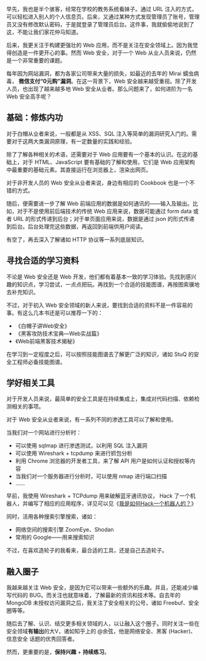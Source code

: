 早先，我也是半个骇客，经常在学校的教务系统看妹子。通过 URL 注入的方式，可以轻松进入别人的个人信息页。后来，又通过某种方式发现管理员了账号，管理员又没有修改默认密码，于是就登录了管理员后台。这件事，我就偷偷地说到了这，不能让我们家花仲马知道。

后来，我更关注于构建更强壮的 Web 应用，而不是关注在安全领域上。因为我觉得创造是一件更开心的事。然而 Web 安全，对于一个 Web 从业人员来说，仍然是一个非常重要的课题。

每年因为网站漏洞，都为各家公司带来大量的损失，如最近的去年的 Mirai 蠕虫病毒， **微信支付“0元购”漏洞**。在这一背景下，Web 安全越来越受重视。除了开发人员，也出现了越来越多地 Web 安全从业者。那么问题来了，如何进阶为一名 Web 安全高手呢？

## 基础：修炼内功

对于白帽从业者来说，一般都是从 XSS、SQL 注入等简单的漏洞研究入门的。需要对于这两大类漏洞原理，有一定数量的实践和经验。

除了了解各种相关的术语，还需要对于 Web 应用要有一个基本的认识。在这的基础上，对于 HTML、JavaScript 要有基础的了解和使用，它们是 Web 应用架构中最重要的基础元素。其直接运行在浏览器上，渲染出网页。

对于非开发人员的 Web 安全从业者来说，身边有相应的 Cookbook 也是一个不错的方式。

随后，便需要进一步了解 Web 前端应用的数据是如何通讯的——输入及输出。比如，对于不是使用前后端技术的传统 Web 应用来说，数据可能通过 form data 或者 URL 的形式传递到后台；对于单页面应用来说，数据是通过 json 的形式传递到后台。后台处理完这些数据，再返回到前端供用户阅读。

有空了，再去深入了解诸如 HTTP 协议等一系列底层知识。

## 寻找合适的学习资料

不论是 Web 安全还是 Web 开发，他们都有着基本一致的学习体验。先找到感兴趣的知识点，学习尝试，一点点把玩。再找到一个合适的技能图谱，再按图索骥地去补充知识。

不过，对于初入 Web 安全领域的新人来说，要找到合适的资料不是一件容易的事。有这么几本书还是可以推荐一下的：

 - 《白帽子讲Web安全》
 - 《黑客攻防技术宝典—Web实战篇》
 - 《Web前端黑客技术揭秘》

在学习到一定程度之后，可以按照技能图谱去了解更广泛的知识，诸如 StuQ 的安全工程师必备技能图谱。

## 学好相关工具

对于开发人员来说，最简单的安全工具是在持续集成上，集成对代码扫描、依赖检测相关的事项。

对于 Web 安全从业者来说，有一系列不同的渗透工具可以了解和使用。

当我们对一个网站进行分析时：

 - 可以使用 sqlmap 进行渗透测试，以利用 SQL 注入漏洞
 - 可以使用 Wireshark + tcpdump 来进行抓包分析
 - 利用 Chrome 浏览器的开发者工具，来了解 API 用户是如何认证和授权等内容
 - 当我们对一个服务器进行分析时，可以使用 nmap 进行端口扫描
 - ……

早前，我使用 Wireshark + TCPdump 用来破解蓝牙通讯协议， Hack 了一个机器人，并编写了相应的应用程序，详见可以见《[我是如何Hack一个机器人的？](https://www.phodal.com/blog/how-to-hack-a-robot/)》

同时，活用各种搜索引擎搜索，诸如：

 - 网络空间的搜索引擎 ZoomEye、Shodan
 - 常用的 Google——用来搜索知识

不过，在喜欢造轮子的我看来，最合适的工具，还是自己去造轮子。

## 融入圈子

我越来越关注 Web 安全，是因为它可以带来一些额外的乐趣。并且，还能减少编写代码的 BUG。而关注也就意味着，了解最新的资讯和技术等。自去年的 MongoDB 未授权访问漏洞之后，我关注了安全相关的公号，诸如 Freebuf、安全圈等等。

随后去了解、认识、结交更多相关领域的人，以让融入这个圈子。同时关注一些在安全领域**有输出**的大V，诸如知乎上的 @余弦，他是网络安全、黑客 (Hacker)、信息安全 话题的优秀回答者。

然而，更重要的是，**保持兴趣** + **持续练习**。

